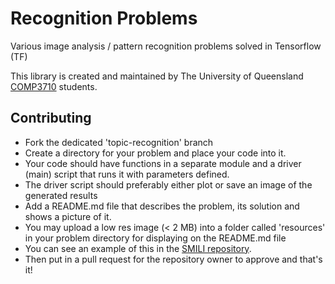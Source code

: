 # Recognition Problems
Various image analysis / pattern recognition problems solved in Tensorflow (TF)

This library is created and maintained by The University of Queensland [COMP3710](https://my.uq.edu.au/programs-courses/course.html?course_code=comp3710) students.

## Contributing
* Fork the dedicated 'topic-recognition' branch
* Create a directory for your problem and place your code into it.
* Your code should have functions in a separate module and a driver (main) script that runs it with parameters defined.
* The driver script should preferably either plot or save an image of the generated results
* Add a README.md file that describes the problem, its solution and shows a picture of it.
* You may upload a low res image (< 2 MB) into a folder called 'resources' in your problem directory for displaying on the README.md file
* You can see an example of this in the [SMILI repository](https://github.com/shakes76/smili).
* Then put in a pull request for the repository owner to approve and that's it!
